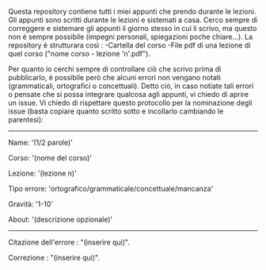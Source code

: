 Questa repository contiene tutti i miei appunti che prendo durante le lezioni.
Gli appunti sono scritti durante le lezioni e sistemati a casa.
Cerco sempre di correggere e sistemare gli appunti il giorno stesso in cui li scrivo, ma questo non è sempre possibile (impegni personali, spiegazioni poche chiare...).
La repository è strutturara così : 
-Cartella del corso
  -File pdf di una lezione di quel corso ("nome corso - lezione 'n'.pdf").

Per quanto io cerchi sempre di controllare ciò che scrivo prima di pubblicarlo, è possibile però che alcuni errori non vengano notati (grammaticali, ortografici o concettuali).
Detto ciò, in caso notiate tali errori o pensate che si possa integrare qualcosa agli appunti, vi chiedo di aprire un issue.
Vi chiedo di rispettare questo protocollo per la nominazione degli issue (basta copiare quanto scritto sotto e incollarlo cambiando le parentesi): 

---
Name: '(1/2 parole)' 

Corso: '(nome del corso)' 

Lezione: '(lezione n)' 

Tipo errore: 'ortografico/grammaticale/concettuale/mancanza' 

Gravità: '1-10'

About: '(descrizione opzionale)'

---

Citazione dell'errore : "(inserire qui)".

Correzione : "(inserire qui)".
